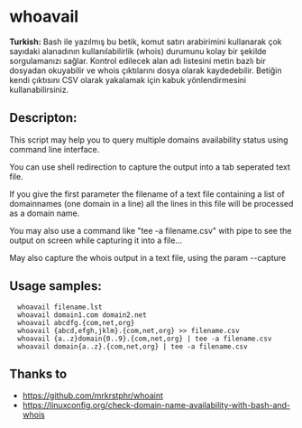# whoavail

**Turkish:** Bash ile yazılmış bu betik, komut satırı arabirimini kullanarak çok sayıdaki alanadının kullanılabilirlik (whois) durumunu kolay bir şekilde sorgulamanızı sağlar. Kontrol edilecek alan adı listesini metin bazlı bir dosyadan okuyabilir ve whois çıktılarını dosya olarak kaydedebilir. Betiğin kendi çıktısını CSV olarak yakalamak için kabuk yönlendirmesini kullanabilirsiniz.

## Descripton:

This script may help you to query multiple domains availability status using command line interface.

You can use shell redirection to capture the output into a tab seperated text file.

If you give the first parameter the filename of a text file containing a list of domainnames (one domain in a line) all the lines in this file will be processed as a domain name.

You may also use a command like "tee -a filename.csv" with pipe to see the output on screen while capturing it into a file...

May also capture the whois output in a text file, using the param --capture

## Usage samples:

```
  whoavail filename.lst
  whoavail domain1.com domain2.net
  whoavail abcdfg.{com,net,org}
  whoavail {abcd,efgh,jklm}.{com,net,org} >> filename.csv
  whoavail {a..z}domain{0..9}.{com,net,org} | tee -a filename.csv
  whoavail domain{a..z}.{com,net,org} | tee -a filename.csv
```

## Thanks to

* https://github.com/mrkrstphr/whoaint
* https://linuxconfig.org/check-domain-name-availability-with-bash-and-whois
